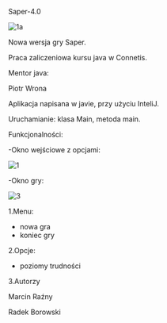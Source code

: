 Saper-4.0

![1a](https://user-images.githubusercontent.com/60845511/82160488-08e58f80-9896-11ea-86ea-f6775f370133.png)

Nowa wersja gry Saper.

Praca zaliczeniowa kursu java w Connetis. 

Mentor java:

Piotr Wrona

Aplikacja napisana w javie, przy użyciu InteliJ.

Uruchamianie: klasa Main, metoda main.

Funkcjonalności:

-Okno wejściowe z opcjami:

![1](https://user-images.githubusercontent.com/60845511/82160712-8c53b080-9897-11ea-8ef3-859f9927a807.png)

-Okno gry:

![3](https://user-images.githubusercontent.com/60845511/82160826-43e8c280-9898-11ea-8719-6baf777029f2.png)

1.Menu:
- nowa gra
- koniec gry

2.Opcje:

- poziomy trudności

3.Autorzy

Marcin Raźny

Radek Borowski
